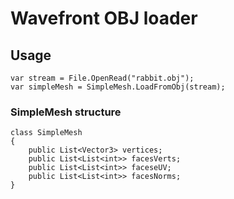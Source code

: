 # Wavefront OBJ loader
## Usage
    var stream = File.OpenRead("rabbit.obj");
    var simpleMesh = SimpleMesh.LoadFromObj(stream);
### SimpleMesh structure
    class SimpleMesh
    {
        public List<Vector3> vertices;
        public List<List<int>> facesVerts;
        public List<List<int>> faceseUV;
        public List<List<int>> facesNorms;
    }
